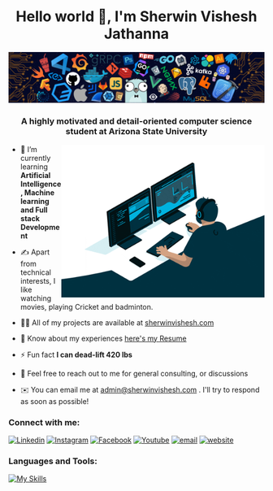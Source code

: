 <h1 align="center">Hello world 👋, I'm Sherwin Vishesh Jathanna</h1>
<p align="center">
 
![image](https://raw.githubusercontent.com/sherwinvishesh/sherwinvishesh/main/Public/169029838-74df663d-2e62-4d77-bdff-b43f7d63f00f.png)

</p>
<h3 align="center">A highly motivated and detail-oriented computer science student at Arizona State University</h3>
<img align="right" alt="Coding" width="400" src="https://raw.githubusercontent.com/sherwinvishesh/sherwinvishesh/main/Public/giphy_c.gif">



- 🌱 I’m currently learning **Artificial Intelligence, Machine learning and Full stack Development**

- ✍️ Apart from technical interests, I like watching movies, playing Cricket and badminton.


- 👨‍💻 All of my projects are available at [sherwinvishesh.com](https://sherwinvishesh.com)

- 📄 Know about my experiences [here's my Resume](https://drive.google.com/file/d/1HDFUDDl5uK9zW36QrXyMAacsRDQsAdpV/view?usp=sharing)

- ⚡ Fun fact **I can dead-lift 420 lbs**

- 💬 Feel free to reach out to me for general consulting, or discussions

- ✉️ You can email me at [admin@sherwinvishesh.com](mailto:admin@sherwinvishesh.com) . I'll try to respond as soon as possible!



<h3 align="left">Connect with me:</h3>
<div align="left">

[![Linkedin](https://img.shields.io/badge/Linkedin-0077B5?style=for-the-badge&logo=linkedin&logoColor=white)](https://linkedin.com/in/sherwinvishesh)
[![Instagram](https://img.shields.io/badge/Instagram-DD2A7B?style=for-the-badge&logo=instagram&logoColor=white)](https://instagram.com/sherwinvishesh)
[![Facebook](https://img.shields.io/badge/Facebook-3B5998?style=for-the-badge&logo=facebook&logoColor=white)](https://www.facebook.com/profile.php?id=100010509816610&mibextid=ZbWKwL)
[![Youtube](https://img.shields.io/badge/Youtube-FF0000?style=for-the-badge&logo=youtube&logoColor=white)](https://youtube.com/@sherwinvishesh?si=czqcp5BDe98pzNJW)
[![email](https://img.shields.io/badge/Email-D44638?style=for-the-badge&logo=gmail&logoColor=white)](mailto:admin@sherwinvishesh.com)
[![website](https://img.shields.io/badge/Website-000000?style=for-the-badge&logo=rss&logoColor=white)](https://sherwinvishesh.com)
</div>

<h3 align="left">Languages and Tools:</h3>

[![My Skills](https://skillicons.dev/icons?i=html,css,js,python,react,svelte,nodejs,java,spring,androidstudio,c,cpp,arduino,bash,firebase,flutter,aws,laravel,linux,figma,git,solidity,typescript,mysql,mongodb,jquery,express,bootstrap,tensorflow,pytorch,kafka,github,wordpress,windows,linux,ubuntu,kali,notion,angular,docker&perline=10)](https://sherwinvishesh.com)
